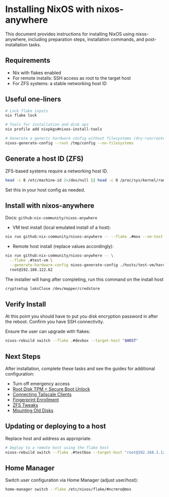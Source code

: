 # Installing NixOS with nixos-anywhere

This document provides instructions for installing NixOS using nixos-anywhere, including preparation steps, installation commands, and post-installation tasks.

## Requirements
- Nix with flakes enabled
- For remote installs: SSH access as root to the target host
- For ZFS systems: a stable networking host ID

## Useful one-liners
```bash
# Lock flake inputs
nix flake lock

# Tools for installation and disk ops
nix profile add nixpkgs#nixos-install-tools

# Generate a generic hardware config without filesystems (dry-run/rooted)
nixos-generate-config --root /tmp/config --no-filesystems
```

## Generate a host ID (ZFS)
ZFS-based systems require a networking host ID.
```bash
head -c 8 /etc/machine-id 2>/dev/null || head -c 8 /proc/sys/kernel/random/uuid | tr -d '-'
```
Set this in your host config as needed.

## Install with nixos-anywhere
Docs: `github:nix-community/nixos-anywhere`

- VM test install (local emulated install of a host):
```bash
nix run github:nix-community/nixos-anywhere -- --flake .#mox --vm-test
```

- Remote host install (replace values accordingly):
```bash
nix run github:nix-community/nixos-anywhere -- \
  --flake .#test-vm \
  --generate-hardware-config nixos-generate-config ./hosts/test-vm/hardware-configuration.nix \
  root@192.168.122.62
```

The installer will hang after completing, run this command on the install host

```bash
cryptsetup luksClose /dev/mapper/credstore
```

## Verify Install 

At this point you should have to put you disk encryption password in after the reboot. Confirm you have SSH connectivity.

Ensure the user can upgrade with flakes:
```bash
nixos-rebuild switch --flake .#devbox --target-host "$HOST"
```


## Next Steps

After installation, complete these tasks and see the guides for additional configuration:

- Turn off emergency access
- [Root Disk TPM + Secure Boot Unlock](./ROOT_DISK_TPM_SECURE_BOOT_UNLOCK.md)
- [Connecting Tailscale Clients](./HEADSCALE_SETUP.md#connecting-tailscale-clients)
- [Fingerprint Enrollment](./fingerprint-enrollment.md)
- [ZFS Tweaks](./zfs-tweaks.md)
- [Mounting Old Disks](./mounting-old-disks.md)

## Updating or deploying to a host
Replace host and address as appropriate.
```bash
# Deploy to a remote host using the flake host
nixos-rebuild switch --flake .#testbox --target-host "root@192.168.1.123"
```

## Home Manager
Switch user configuration via Home Manager (adjust user/host):
```bash
home-manager switch --flake /etc/nixos/flake/#ncrmro@mox
```


